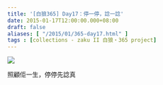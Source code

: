 ```yaml
---
title: '[白狼365] Day17：停一停，諗一諗'
date: 2015-01-17T12:00:00.000+08:00
draft: false
aliases: [ "/2015/01/365-day17.html" ]
tags : [collections - zaku II 白狼・365 project]
---
```


[![](https://farm8.staticflickr.com/7481/16091964316_9a33393d3d_z.jpg)](https://farm8.staticflickr.com/7481/16091964316_9a33393d3d_z.jpg)

照顧佢一生，停停先諗真